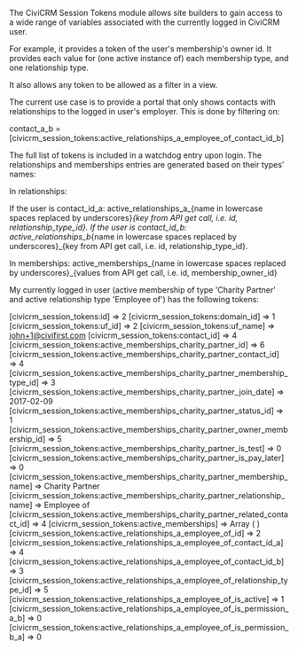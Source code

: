 The CiviCRM Session Tokens module allows site builders to gain access to a
 wide range of variables associated with the currently logged in CiviCRM user.

 For example, it provides a token of the user's membership's owner id. It
 provides each value for (one active instance of) each membership type, and one
 relationship type.

 It also allows any token to be allowed as a filter in a view.

 The current use case is to provide a portal that only shows contacts with
 relationships to the logged in user's employer. This is done by filtering on:

   contact_a_b = [civicrm_session_tokens:active_relationships_a_employee_of_contact_id_b]

 The full list of tokens is included in a watchdog entry upon login. The
 relationships and memberships entries are generated based on their types' names:

 In relationships:

 If the user is contact_id_a: active_relationships_a_{name in lowercase spaces replaced by underscores}_{key from API get call, i.e. id, relationship_type_id}.
 If the user is contact_id_b: active_relationships_b_{name in lowercase spaces replaced by underscores}_{key from API get call, i.e. id, relationship_type_id}.

 In memberships:
 active_memberships_{name in lowercase spaces replaced by underscores}_{values from API get call, i.e. id, membership_owner_id}
 
 My currently logged in user (active membership of type 'Charity Partner' and active relationship type 'Employee of') has the following tokens:

[civicrm_session_tokens:id] => 2 
[civicrm_session_tokens:domain_id] => 1 
[civicrm_session_tokens:uf_id] => 2 
[civicrm_session_tokens:uf_name] => john+1@civifirst.com 
[civicrm_session_tokens:contact_id] => 4 
[civicrm_session_tokens:active_memberships_charity_partner_id] => 6 
[civicrm_session_tokens:active_memberships_charity_partner_contact_id] => 4 
[civicrm_session_tokens:active_memberships_charity_partner_membership_type_id] => 3 
[civicrm_session_tokens:active_memberships_charity_partner_join_date] => 2017-02-09 
[civicrm_session_tokens:active_memberships_charity_partner_status_id] => 1 
[civicrm_session_tokens:active_memberships_charity_partner_owner_membership_id] => 5 
[civicrm_session_tokens:active_memberships_charity_partner_is_test] => 0 
[civicrm_session_tokens:active_memberships_charity_partner_is_pay_later] => 0 
[civicrm_session_tokens:active_memberships_charity_partner_membership_name] => Charity Partner 
[civicrm_session_tokens:active_memberships_charity_partner_relationship_name] => Employee of 
[civicrm_session_tokens:active_memberships_charity_partner_related_contact_id] => 4 
[civicrm_session_tokens:active_memberships] => Array ( ) 
[civicrm_session_tokens:active_relationships_a_employee_of_id] => 2 
[civicrm_session_tokens:active_relationships_a_employee_of_contact_id_a] => 4 
[civicrm_session_tokens:active_relationships_a_employee_of_contact_id_b] => 3 
[civicrm_session_tokens:active_relationships_a_employee_of_relationship_type_id] => 5 
[civicrm_session_tokens:active_relationships_a_employee_of_is_active] => 1 
[civicrm_session_tokens:active_relationships_a_employee_of_is_permission_a_b] => 0 
[civicrm_session_tokens:active_relationships_a_employee_of_is_permission_b_a] => 0
